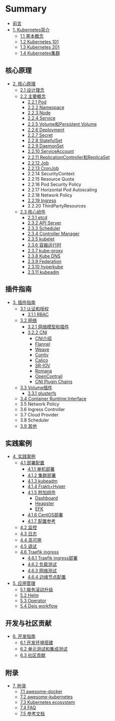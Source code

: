 # Summary

- [前言](README.md)
- [1. Kubernetes简介](introduction/index.md)
  - [1.1 基本概念](introduction/concepts.md)
  - [1.2 Kubernetes 101](introduction/101.md)
  - [1.3 Kubernetes 201](introduction/201.md)
  - [1.4 Kubernetes集群](introduction/cluster.md)

## 核心原理

- [2. 核心原理](architecture/index.md)
  - [2.1 设计理念](architecture/concepts.md)
  - [2.2 主要概念](architecture/objects.md)
    - [2.2.1 Pod](architecture/pod.md)
    - [2.2.2 Namespace](architecture/namespace.md)
    - [2.2.3 Node](architecture/node.md)
    - [2.2.4 Service](architecture/service.md)
    - [2.2.5 Volume和Persistent Volume](architecture/volume.md)
    - [2.2.6 Deployment](architecture/deployment.md)
    - [2.2.7 Secret](architecture/secret.md)
    - [2.2.8 StatefulSet](architecture/statefulset.md)
    - [2.2.9 DaemonSet](architecture/daemonset.md)
    - [2.2.10 ServiceAccount](architecture/serviceaccount.md)
    - [2.2.11 ReplicationController和ReplicaSet](architecture/replicaset.md)
    - [2.2.12 Job](architecture/job.md)
    - [2.2.13 CronJob](architecture/cronjob.md)
    - 2.2.14 SecurityContext
    - 2.2.15 Resource Quota
    - 2.2.16 Pod Security Policy
    - 2.2.17 Horizontal Pod Autoscaling
    - 2.2.18 Network Policy
    - [2.2.19 Ingress](architecture/ingress.md)
    - 2.2.20 ThirdPartyResources
  - [2.3 核心组件](components/index.md)
    - [2.3.1 etcd](components/etcd.md)
    - [2.3.2 API Server](components/apiserver.md)
    - [2.3.3 Scheduler](components/scheduler.md)
    - [2.3.4 Controller Manager](components/controller-manager.md)
    - [2.3.5 kubelet](components/kubelet.md)
    - [2.3.6 容器运行时](components/container-runtime.md)
    - [2.3.7 kube-proxy](components/kube-proxy.md)
    - [2.3.8 Kube DNS](components/kube-dns.md)
    - [2.3.9 Federation](components/federation.md)
    - [2.3.10 hyperkube](components/hyperkube.md)
    - [2.3.11 kubeadm](architecture/kubeadm.md)

## 插件指南

- [3. 插件指南](plugins/index.md)
  - [3.1 认证和授权](plugins/auth.md)
    - [3.1.1 RBAC](plugins/rbac.md)
  - [3.2 网络](network/index.md)
    - [3.2.1 网络模型和插件](network/index.md)
    - [3.2.2 CNI](network/cni/index.md)
      - [CNI介绍](network/cni/index.md)
      - [Flannel](network/flannel/index.md)
      - [Weave](network/weave/index.md)
      - [Contiv](network/contiv/index.md)
      - [Calico](network/calico/index.md)
      - [SR-IOV](network/sriov/index.md)
      - [Romana](network/romana/index.md)
      - [OpenContrail](network/opencontrail/index.md)
      - [CNI Plugin Chains](network/cni/cni-chain.md)
  - [3.3 Volume插件](plugins/volume.md)
    - [3.3.1 glusterfs](plugins/glusterfs.md)
  - [3.4 Container Runtime Interface](plugins/CRI.md)
  - 3.5 Network Policy
  - 3.6 Ingress Controller
  - 3.7 Cloud Provider
  - 3.8 Scheduler
  - [3.9 其他](plugins/other.md)

## 实践案例

- [4. 实践案例](practice/index.md)
  - [4.1 部署配置](deploy/index.md)
    - [4.1.1 单机部署](deploy/single.md)
    - [4.1.2 集群部署](deploy/cluster.md)
    - [4.1.3 kubeadm](deploy/kubeadm.md)
    - [4.1.4 Frakti+Hyper](deploy/frakti/index.md)
    - [4.1.5 附加组件](addons/index.md)
      - [Dashboard](addons/dashboard.md)
      - [Heapster](addons/heapster.md)
      - [EFK](addons/efk.md)
    - [4.1.6 CentOS部署](https://github.com/feiskyer/kubernetes-handbook/blob/master/deploy/centos/install-kbernetes1.6-on-centos.md)
    - [4.1.7 配置参考](deploy/kubernetes-configuration-best-practice.md)
  - [4.2 监控](monitor/index.md)
  - [4.3 日志](deploy/logging.md)
  - [4.4 高可用](practice/ha.md)
  - [4.5 调试](practice/debugging.md)
  - [4.6 Traefik ingress](practice/service-discovery-lb/service-discovery-and-load-balancing.md)
    - [4.6.1 Traefik ingress部署](practice/service-discovery-lb/traefik-ingress-installation.md)
    - [4.6.2 负载测试](practice/service-discovery-lb/distributed-load-test.md)
    - [4.6.3 网络测试](practice/service-discovery-lb/network-and-cluster-perfermance-test.md)
    - [4.6.4 边缘节点配置](practice/service-discovery-lb/edge-node-configuration.md)
- [5. 应用管理](apps/index.md)
  - [5.1 服务滚动升级](apps/service-rolling-update.md)
  - [5.2 Helm](apps/helm-app.md)
  - [5.3 Operator](apps/operator.md)
  - [5.4 Deis workflow](apps/deis.md)

## 开发与社区贡献

- [6. 开发指南](devel/index.md)
  - [6.1 开发环境搭建](devel/index.md)
  - [6.2 单元测试和集成测试](devel/testing.md)
  - [6.3 社区贡献](devel/contribute.md)

## 附录

- [7. 附录](appendix/index.md)
  - [7.1 awesome-docker](appendix/awesome-docker.md)
  - [7.2 awesome-kubernetes](appendix/awesome-kubernetes.md)
  - [7.3 Kubernetes ecosystem](ecosystem.md)
  - [7.4 FAQ](FAQ.md)
  - [7.5 参考文档](reference.md)
